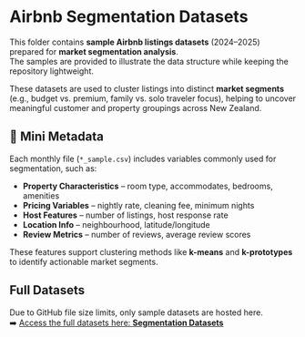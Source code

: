 # Airbnb Segmentation Datasets

This folder contains **sample Airbnb listings datasets** (2024–2025) prepared for **market segmentation analysis**.  
The samples are provided to illustrate the data structure while keeping the repository lightweight.  

These datasets are used to cluster listings into distinct **market segments** (e.g., budget vs. premium, family vs. solo traveler focus), helping to uncover meaningful customer and property groupings across New Zealand.

## 📝 Mini Metadata
Each monthly file (`*_sample.csv`) includes variables commonly used for segmentation, such as:  
- **Property Characteristics** – room type, accommodates, bedrooms, amenities  
- **Pricing Variables** – nightly rate, cleaning fee, minimum nights  
- **Host Features** – number of listings, host response rate  
- **Location Info** – neighbourhood, latitude/longitude  
- **Review Metrics** – number of reviews, average review scores  

These features support clustering methods like **k-means** and **k-prototypes** to identify actionable market segments.  

## Full Datasets
Due to GitHub file size limits, only sample datasets are hosted here.  
➡️ [Access the full datasets here: **Segmentation Datasets**](https://drive.google.com/drive/folders/1uxS4KOIxSg01b2JRS3IcXRxkBXVCmLMb?usp=share_link)  


